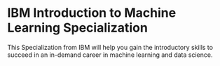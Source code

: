 # IBM Introduction to Machine Learning Specialization

This Specialization from IBM will help you gain the introductory skills to succeed in an in-demand career in machine learning and data science.
